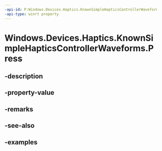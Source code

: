 ```yaml
---
-api-id: P:Windows.Devices.Haptics.KnownSimpleHapticsControllerWaveforms.Press
-api-type: winrt property
---
```


<!-- Property syntax.
public ushort Press { get; }
-->

# Windows.Devices.Haptics.KnownSimpleHapticsControllerWaveforms.Press

## -description

## -property-value

## -remarks

## -see-also

## -examples

